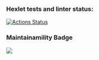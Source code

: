### Hexlet tests and linter status:
[![Actions Status](https://github.com/lshchigorev/python-project-lvl1/workflows/hexlet-check/badge.svg)](https://github.com/lshchigorev/python-project-lvl1/actions)

### Maintainamility Badge
<a href="https://codeclimate.com/github/lshchigorev/python-project-lvl1/maintainability"><img src="https://api.codeclimate.com/v1/badges/94932127607a9471c45e/maintainability" /></a>